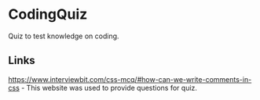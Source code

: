 # CodingQuiz
Quiz to test knowledge on coding.

## Links
https://www.interviewbit.com/css-mcq/#how-can-we-write-comments-in-css - This website was used to provide questions for quiz.